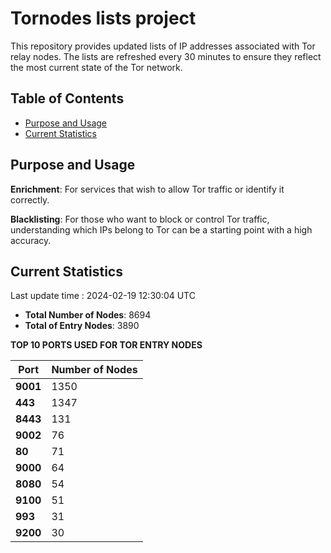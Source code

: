 # Tornodes lists project

This repository provides updated lists of IP addresses associated with Tor relay nodes. The lists are refreshed every 30 minutes to ensure they reflect the most current state of the Tor network.

## Table of Contents

- [Purpose and Usage](#purpose-and-usage)
- [Current Statistics](#current-statistics)


## Purpose and Usage

**Enrichment**: For services that wish to allow Tor traffic or identify it correctly.

**Blacklisting**: For those who want to block or control Tor traffic, understanding which IPs belong to Tor can be a starting point with a high accuracy.

## Current Statistics

Last update time : 2024-02-19 12:30:04 UTC

- **Total Number of Nodes**: 8694
- **Total of Entry Nodes**: 3890

**TOP 10 PORTS USED FOR TOR ENTRY NODES**

| **Port** | **Number of Nodes** |
|------|-----------------|
| **9001**   | 1350  |
| **443**   | 1347  |
| **8443**   | 131  |
| **9002**   | 76  |
| **80**   | 71  |
| **9000**   | 64  |
| **8080**   | 54  |
| **9100**   | 51  |
| **993**   | 31  |
| **9200**   | 30  |

